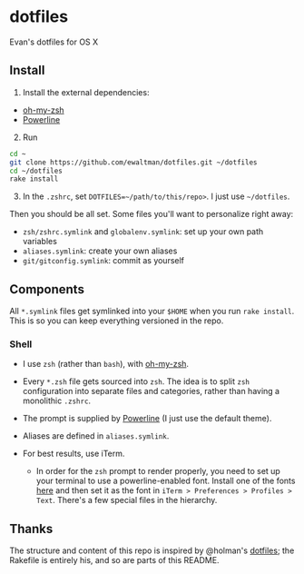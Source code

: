 dotfiles
========
Evan's dotfiles for OS X


Install
-------

1. Install the external dependencies:
  * [oh-my-zsh][1]
  * [Powerline][2]

2. Run

  ```sh
  cd ~
  git clone https://github.com/ewaltman/dotfiles.git ~/dotfiles
  cd ~/dotfiles
  rake install
  ```

3. In the `.zshrc`, set `DOTFILES=~/path/to/this/repo>`. I just use `~/dotfiles`.

Then you should be all set. Some files you'll want to personalize right away:

- `zsh/zshrc.symlink` and `globalenv.symlink`: set up your own path variables
- `aliases.symlink`: create your own aliases
- `git/gitconfig.symlink`: commit as yourself


Components
----------

All `*.symlink` files get symlinked into your `$HOME` when you run `rake
install`. This is so you can keep everything versioned in the repo.

### Shell ###

* I use `zsh` (rather than `bash`), with [oh-my-zsh][1].

* Every `*.zsh` file gets sourced into `zsh`. The idea is to split `zsh`
  configuration into separate files and categories, rather than having a
  monolithic `.zshrc`.

* The prompt is supplied by [Powerline][2] (I just use the default theme).

* Aliases are defined in `aliases.symlink`.

* For best results, use iTerm.

  - In order for the `zsh` prompt to render properly, you need to set up your
    terminal to use a powerline-enabled font. Install one of the fonts
    [here][4] and then set it as the
    font in `iTerm > Preferences > Profiles > Text`.
    There's a few special files in the hierarchy.


Thanks
------

The structure and content of this repo is inspired by @holman's [dotfiles][3];
the Rakefile is entirely his, and so are parts of this README.

[1]: https://github.com/spf13/spf13-vi://github.com/robbyrussell/oh-my-zsh "oh-my-zsh"
[2]: https://github.com/holman/dotfiles "holman/dotfiles"
[3]: https://github.com/powerline/powerline "Powerline"
[4]: https://gist.github.com/qrush/1595572 "powerline-fonts"